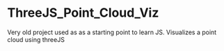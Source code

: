 # ThreeJS_Point_Cloud_Viz

Very old project used as as a starting point to learn JS. Visualizes a point cloud using threeJS
